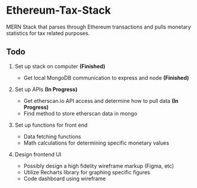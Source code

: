 # Ethereum-Tax-Stack

MERN Stack that parses through Ethereum transactions and pulls monetary statistics for tax related purposes.

## Todo

1. Set up stack on computer **(Finished)**
    * Get local MongoDB communication to express and node **(Finished)**

2. Set up APIs **(In Progress)**
    * Get etherscan.io API access and determine how to pull data **(In Progress)**
    * Find method to store etherscan data in mongo
   
3. Set up functions for front end
    * Data fetching functions
    * Math calculations for determining specific monetary values

4. Design frontend UI
    * Possibly design a high fidelity wireframe markup (Figma, etc)
    * Utilize Recharts library for graphing specific figures
    * Code dashboard using wireframe
